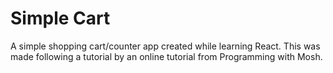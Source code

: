# Simple Cart
A simple shopping cart/counter app created while learning React. This was made following a tutorial by an online tutorial from Programming with Mosh.
